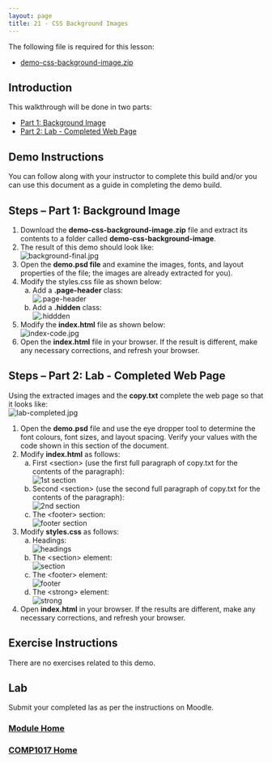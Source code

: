 ```yaml
---
layout: page
title: 21 - CSS Background Images
---
```

The following file is required for this lesson:
* [demo-css-background-image.zip](files/demo-css-background-image.zip)

## Introduction
This walkthrough will be done in two parts:
* [Part 1: Background Image](#part1)
* [Part 2: Lab - Completed Web Page](#part2)

## Demo Instructions
You can follow along with your instructor to complete this build and/or you can use this document as a guide in completing the demo build.

## Steps – <a id="part1">Part 1</a>: Background Image
1.	Download the **demo-css-background-image.zip** file and extract its contents to a folder called **demo-css-background-image**.
2.	The result of this demo should look like:<br>
![background-final.jpg](files/background-final.jpg)
3.	Open the **demo.psd file** and examine the images, fonts, and layout properties of the file; the images are already extracted for you).
4.	Modify the styles.css file as shown below:<br>
    <ol type="a">
        <li>Add a <b>.page-header</b> class:<br>
        <img src="files/css-styles-a.jpg" alt=".page-header">
        </li>
        <li>Add a <b>.hidden</b> class:<br>
        <img src="files/css-styles-b.jpg" alt=".hiddden">
        </li>
    </ol>
5.	Modify the **index.html** file as shown below:<br>
![index-code.jpg](files/index-code.jpg)
6.	Open the **index.html** file in your browser. If the result is different, make any necessary corrections, and refresh your browser.

## Steps – <a id="part2">Part 2</a>: Lab - Completed Web Page
Using the extracted images and the **copy.txt** complete the web page so that it looks like:<br>
![lab-completed.jpg](files/lab-completed.jpg)
1.	Open the **demo.psd** file and use the eye dropper tool to determine the font colours, font sizes, and layout spacing. Verify your values with the code shown in this section of the document.
2.	Modify **index.html** as follows:<br>
    <ol type="a">
        <li>First &lt;section&gt; (use the first full paragraph of copy.txt for the contents of the paragraph):<br>
        <img src="files/index-code-a.jpg" alt="1st section">
        </li>
        <li>Second &lt;section&gt; (use the second full paragraph of copy.txt for the contents of the paragraph):<br>
        <img src="files/index-code-b.jpg" alt="2nd section">
        </li>
        <li>The &lt;footer&gt; section:<br>
        <img src="files/index-code-c.jpg" alt="footer section">
        </li>
    </ol>
3.	Modify **styles.css** as follows:<br>
    <ol type="a">
        <li>Headings:<br>
        <img src="files/css-styles-c.jpg" alt="headings">
        </li>
        <li>The &lt;section&gt; element:<br>
        <img src="files/css-styles-d.jpg" alt="section">
        </li>
        <li>The &lt;footer&gt; element:<br>
        <img src="files/css-styles-e.jpg" alt="footer">
        </li>
        <li>The &lt;strong&gt; element:<br>
        <img src="files/css-styles-f.jpg" alt="strong">
        </li>
    </ol>
4.	Open **index.html** in your browser. If the results are different, make any necessary corrections, and refresh your browser.

## Exercise Instructions
There are no exercises related to this demo.

## Lab
Submit your completed las as per the instructions on Moodle.

### [Module Home](../module3.md)

### [COMP1017 Home](../../)
